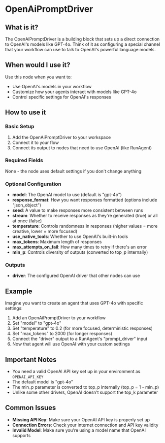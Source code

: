 # OpenAiPromptDriver

## What is it?

The OpenAiPromptDriver is a building block that sets up a direct connection to OpenAI's models like GPT-4o. Think of it as configuring a special channel that your workflow can use to talk to OpenAI's powerful language models.

## When would I use it?

Use this node when you want to:

- Use OpenAI's models in your workflow
- Customize how your agents interact with models like GPT-4o
- Control specific settings for OpenAI's responses

## How to use it

### Basic Setup

1. Add the OpenAiPromptDriver to your workspace
1. Connect it to your flow
1. Connect its output to nodes that need to use OpenAI (like RunAgent)

### Required Fields

None - the node uses default settings if you don't change anything

### Optional Configuration

- **model**: The OpenAI model to use (default is "gpt-4o")
- **response_format**: How you want responses formatted (options include "json_object")
- **seed**: A value to make responses more consistent between runs
- **stream**: Whether to receive responses as they're generated (true) or all at once (false)
- **temperature**: Controls randomness in responses (higher values = more creative, lower = more focused)
- **use_native_tools**: Whether to use OpenAI's built-in tools
- **max_tokens**: Maximum length of responses
- **max_attempts_on_fail**: How many times to retry if there's an error
- **min_p**: Controls diversity of outputs (converted to top_p internally)

### Outputs

- **driver**: The configured OpenAI driver that other nodes can use

## Example

Imagine you want to create an agent that uses GPT-4o with specific settings:

1. Add an OpenAiPromptDriver to your workflow
1. Set "model" to "gpt-4o"
1. Set "temperature" to 0.2 (for more focused, deterministic responses)
1. Set "max_tokens" to 2000 (for longer responses)
1. Connect the "driver" output to a RunAgent's "prompt_driver" input
1. Now that agent will use OpenAI with your custom settings

## Important Notes

- You need a valid OpenAI API key set up in your environment as `OPENAI_API_KEY`
- The default model is "gpt-4o"
- The min_p parameter is converted to top_p internally (top_p = 1 - min_p)
- Unlike some other drivers, OpenAI doesn't support the top_k parameter

## Common Issues

- **Missing API Key**: Make sure your OpenAI API key is properly set up
- **Connection Errors**: Check your internet connection and API key validity
- **Invalid Model**: Make sure you're using a model name that OpenAI supports
